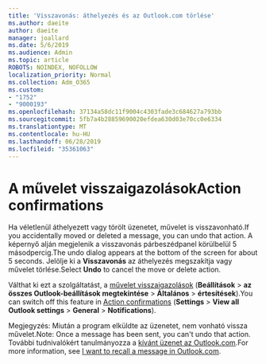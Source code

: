 ```yaml
---
title: 'Visszavonás: áthelyezés és az Outlook.com törlése'
ms.author: daeite
author: daeite
manager: joallard
ms.date: 5/6/2019
ms.audience: Admin
ms.topic: article
ROBOTS: NOINDEX, NOFOLLOW
localization_priority: Normal
ms.collection: Adm_O365
ms.custom:
- "1752"
- "9000193"
ms.openlocfilehash: 37134a58dc11f9004c4303fade3c684627a793bb
ms.sourcegitcommit: 5fb7a4b28859690020efdea630d03e70cc0e6334
ms.translationtype: MT
ms.contentlocale: hu-HU
ms.lasthandoff: 06/28/2019
ms.locfileid: "35361063"
---
```

# <a name="action-confirmations"></a><span data-ttu-id="3aeb1-102">A művelet visszaigazolások</span><span class="sxs-lookup"><span data-stu-id="3aeb1-102">Action confirmations</span></span>

<span data-ttu-id="3aeb1-103">Ha véletlenül áthelyezett vagy törölt üzenetet, művelet is visszavonható.</span><span class="sxs-lookup"><span data-stu-id="3aeb1-103">If you accidentally moved or deleted a message, you can undo that action.</span></span> <span data-ttu-id="3aeb1-104">A képernyő alján megjelenik a visszavonás párbeszédpanel körülbelül 5 másodpercig.</span><span class="sxs-lookup"><span data-stu-id="3aeb1-104">The undo dialog appears at the bottom of the screen for about 5 seconds.</span></span> <span data-ttu-id="3aeb1-105">Jelölje ki a **Visszavonás** az áthelyezés megszakítja vagy művelet törlése.</span><span class="sxs-lookup"><span data-stu-id="3aeb1-105">Select **Undo** to cancel the move or delete action.</span></span>

<span data-ttu-id="3aeb1-106">Válthat ki ezt a szolgáltatást, a [művelet visszaigazolások](https://outlook.live.com/mail/options/general/notifications) (**Beállítások** > **az összes Outlook-beállítások megtekintése** > **Általános** > **értesítések**).</span><span class="sxs-lookup"><span data-stu-id="3aeb1-106">You can switch off this feature in [Action confirmations](https://outlook.live.com/mail/options/general/notifications) (**Settings** > **View all Outlook settings** > **General** > **Notifications**).</span></span>

<span data-ttu-id="3aeb1-107">Megjegyzés: Miután a program elküldte az üzenetet, nem vonható vissza művelet.</span><span class="sxs-lookup"><span data-stu-id="3aeb1-107">Note: Once a message has been sent, you can't undo that action.</span></span> <span data-ttu-id="3aeb1-108">További tudnivalókért tanulmányozza a [kívánt üzenet az Outlook.com](https://support.office.com/article/c069ddde-5282-4085-8f4c-d7b133324f8a).</span><span class="sxs-lookup"><span data-stu-id="3aeb1-108">For more information, see [I want to recall a message in Outlook.com](https://support.office.com/article/c069ddde-5282-4085-8f4c-d7b133324f8a).</span></span>